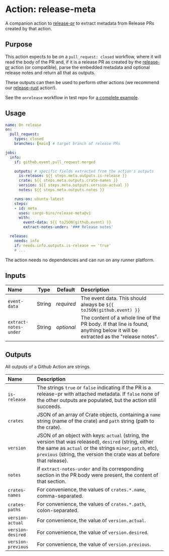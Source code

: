 # Action: release-meta

A companion action to [release-pr] to extract metadata from Release PRs created by that action.

[release-pr]: https://github.com/cargo-bins/release-pr
[release-rust]: https://github.com/cargo-bins/release-rust

## Purpose

This action expects to be on a `pull_request: closed` workflow, where it will read the body of the
PR and, if it is a release PR as created by the [release-pr] action (or compatible), parse the
embedded metadata and optional release notes and return all that as outputs.

These outputs can then be used to perform other actions (we recommend our [release-rust] action!).

See the `onrelease` workflow in test repo for [a complete example](https://github.com/passcod/cargo-release-pr-test/blob/main/.github/workflows/onrelease.yml).

## Usage

```yaml
name: On release
on:
  pull_request:
    types: closed
    branches: [main] # target branch of release PRs

jobs:
  info:
    if: github.event.pull_request.merged

    outputs: # specific fields extracted from the action's outputs
      is-release: ${{ steps.meta.outputs.is-release }}
      crate: ${{ steps.meta.outputs.crate-names }}
      version: ${{ steps.meta.outputs.version-actual }}
      notes: ${{ steps.meta.outputs.notes }}

    runs-on: ubuntu-latest
    steps:
    - id: meta
      uses: cargo-bins/release-meta@v1
      with:
        event-data: ${{ toJSON(github.event) }}
        extract-notes-under: '### Release notes'

  release:
    needs: info
    if: needs.info.outputs.is-release == 'true'
    # ...
```

The action needs no dependencies and can run on any runner platform.

## Inputs

| Name | Type | Default | Description |
|:-|:-:|:-:|:-|
| `event-data` | String | _required_ | The event data. This should always be `${{ toJSON(github.event) }}` |
| `extract-notes-under` | String | _optional_ | The content of a whole line of the PR body. If that line is found, anything below it will be extracted as the "release notes". |

## Outputs

All outputs of a Github Action are strings.

| Name | Description |
|:-|:-|
| `is-release` | The strings `true` or `false` indicating if the PR is a release-pr with attached metadata. If `false` none of the other outputs are populated, but the action still succeeds. |
| `crates` | JSON of an array of Crate objects, containing a `name` string (name of the crate) and `path` string (path to the crate). |
| `version` | JSON of an object with keys: `actual` (string, the version that was released), `desired` (string, either the same as `actual` or the strings `minor`, `patch`, etc), `previous` (string, the version the crate was at before that release). |
| `notes` | If `extract-notes-under` and its corresponding section in the PR body were present, the content of that section. |
| `crates-names` | For convenience, the values of `crates.*.name`, comma-separated. |
| `crates-paths` | For convenience, the values of `crates.*.path`, colon-separated. |
| `version-actual` | For convenience, the value of `version.actual`. |
| `version-desired` | For convenience, the value of `version.desired`. |
| `version-previous` | For convenience, the value of `version.previous`. |
